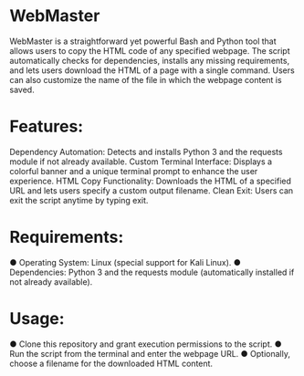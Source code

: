 # WebMaster
WebMaster is a straightforward yet powerful Bash and Python tool that allows users to copy the HTML code of any specified webpage. The script automatically checks for dependencies, installs any missing requirements, and lets users download the HTML of a page with a single command. Users can also customize the name of the file in which the webpage content is saved.

# Features:
Dependency Automation: Detects and installs Python 3 and the requests module if not already available.
Custom Terminal Interface: Displays a colorful banner and a unique terminal prompt to enhance the user experience.
HTML Copy Functionality: Downloads the HTML of a specified URL and lets users specify a custom output filename.
Clean Exit: Users can exit the script anytime by typing exit.

# Requirements:
● Operating System: Linux (special support for Kali Linux).
● Dependencies: Python 3 and the requests module (automatically installed if not already available).

# Usage:
● Clone this repository and grant execution permissions to the script.
● Run the script from the terminal and enter the webpage URL.
● Optionally, choose a filename for the downloaded HTML content.





